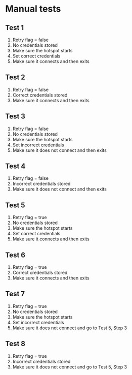 # Manual tests

## Test 1
 1. Retry flag = false
 2. No credentials stored
 3. Make sure the hotspot starts
 4. Set correct credentials
 5. Make sure it connects and then exits

## Test 2
 1. Retry flag = false
 2. Correct credentials stored
 3. Make sure it connects and then exits

## Test 3
 1. Retry flag = false
 2. No credentials stored
 3. Make sure the hotspot starts
 4. Set incorrect credentials
 5. Make sure it does not connect and then exits

## Test 4
 1. Retry flag = false
 2. Incorrect credentials stored
 3. Make sure it does not connect and then exits

## Test 5
 1. Retry flag = true
 2. No credentials stored
 3. Make sure the hotspot starts
 4. Set correct credentials
 5. Make sure it connects and then exits

## Test 6
 1. Retry flag = true
 2. Correct credentials stored
 3. Make sure it connects and then exits
 
## Test 7
 1. Retry flag = true
 2. No credentials stored
 3. Make sure the hotspot starts
 4. Set incorrect credentials
 5. Make sure it does not connect and go to Test 5, Step 3
 
## Test 8
 1. Retry flag = true
 2. Incorrect credentials stored
 3. Make sure it does not connect and go to Test 5, Step 3
